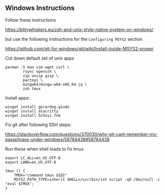 ## Windows Instructions

Follow these instructions

https://kittywhiskers.eu/zsh-and-unix-style-native-system-on-windows/

but use the following instructions for the `Configuring MSYS2` section

https://github.com/git-for-windows/git/wiki/Install-inside-MSYS2-proper

Cut down default set of unix apps

```
pacman -S man vim wget curl \
		rsync openssh \
		zip unzip gzip \
		pactoys \
		mingw64/mingw-w64-x86_64-jq \
		zsh tmux 
```

Install apps:

```
winget install gerardog.gsudo
winget install alacritty
winget install Schniz.fnm
```

Fix git after following SSH steps:

https://stackoverflow.com/questions/370030/why-git-cant-remember-my-passphrase-under-windows/58784438#58784438

Run these when shell loads to fix tmux

```
export LC_ALL=en_US.UTF-8
export LANG=en_US.UTF-8

tmux () {
    TMUX="command tmux ${@}"
    MSYS2_PATH_TYPE=inherit SHELL=/usr/bin/zsh script -qO /dev/null -c "eval $TMUX";
}
```